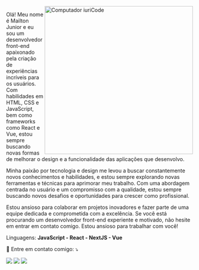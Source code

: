 <img src="https://raw.githubusercontent.com/MicaelliMedeiros/micaellimedeiros/master/image/computer-illustration.png" min-width="400px" max-width="400px" width="400px" align="right" alt="Computador iuriCode">

<p align="left"> 
  Olá! Meu nome é Mailton Junior e eu sou um desenvolvedor front-end apaixonado pela criação de experiências incríveis para os usuários. Com habilidades em HTML, CSS e JavaScript, bem como frameworks como React e Vue, estou sempre buscando novas formas de melhorar o design e a funcionalidade das aplicações que desenvolvo.

Minha paixão por tecnologia e design me levou a buscar constantemente novos conhecimentos e habilidades, e estou sempre explorando novas ferramentas e técnicas para aprimorar meu trabalho. Com uma abordagem centrada no usuário e um compromisso com a qualidade, estou sempre buscando novos desafios e oportunidades para crescer como profissional.

Estou ansioso para colaborar em projetos inovadores e fazer parte de uma equipe dedicada e comprometida com a excelência. Se você está procurando um desenvolvedor front-end experiente e motivado, não hesite em entrar em contato comigo. Estou ansioso para trabalhar com você!
</p>

<p align="left">
  Linguagens: <strong>JavaScript - React - NextJS - Vue </strong>
</p>

<p align="left">
  💌 Entre em contato comigo: ⤵️
</p>

<p align="left">
  <a href="mailto:mailtonjr7@gmail.com" alt="Gmail">
  <img src="https://img.shields.io/badge/-Gmail-FF0000?style=flat-square&labelColor=FF0000&logo=gmail&logoColor=white&link=mailto:mailtonjr7@gmail.com" /></a>

  <a href="https://www.linkedin.com/in/mailton-junior/" alt="Linkedin">
  <img src="https://img.shields.io/badge/-Linkedin-0e76a8?style=flat-square&logo=Linkedin&logoColor=white&link=https://www.linkedin.com/in/mailton-junior/" /></a>

  <a href="https://api.whatsapp.com/send?phone=38991435893" alt="WhatsApp">
  <img src="https://img.shields.io/badge/-WhatsApp-25d366?style=flat-square&labelColor=25d366&logo=whatsapp&logoColor=white&link=https://api.whatsapp.com/send?phone=38991435893"/></a>
	
</p>  
